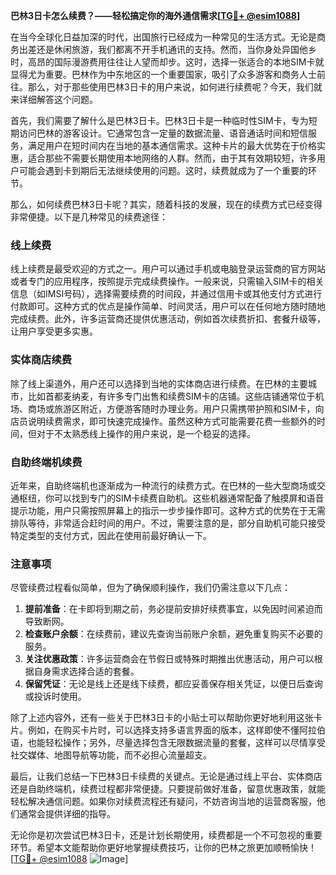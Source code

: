 **巴林3日卡怎么续费？——轻松搞定你的海外通信需求[[TG💪+ @esim1088](https://t.me/s/esim1088)]**

在当今全球化日益加深的时代，出国旅行已经成为一种常见的生活方式。无论是商务出差还是休闲旅游，我们都离不开手机通讯的支持。然而，当你身处异国他乡时，高昂的国际漫游费用往往让人望而却步。这时，选择一张适合的本地SIM卡就显得尤为重要。巴林作为中东地区的一个重要国家，吸引了众多游客和商务人士前往。那么，对于那些使用巴林3日卡的用户来说，如何进行续费呢？今天，我们就来详细解答这个问题。

首先，我们需要了解什么是巴林3日卡。巴林3日卡是一种临时性SIM卡，专为短期访问巴林的游客设计。它通常包含一定量的数据流量、语音通话时间和短信服务，满足用户在短时间内在当地的基本通信需求。这种卡片的最大优势在于价格实惠，适合那些不需要长期使用本地网络的人群。然而，由于其有效期较短，许多用户可能会遇到卡到期后无法继续使用的问题。这时，续费就成为了一个重要的环节。

那么，如何续费巴林3日卡呢？其实，随着科技的发展，现在的续费方式已经变得非常便捷。以下是几种常见的续费途径：

### 线上续费

线上续费是最受欢迎的方式之一。用户可以通过手机或电脑登录运营商的官方网站或者专门的应用程序，按照提示完成续费操作。一般来说，只需输入SIM卡的相关信息（如IMSI号码），选择需要续费的时间段，并通过信用卡或其他支付方式进行付款即可。这种方式的优点是操作简单、时间灵活，用户可以在任何地方随时随地完成续费。此外，许多运营商还提供优惠活动，例如首次续费折扣、套餐升级等，让用户享受更多实惠。

### 实体商店续费

除了线上渠道外，用户还可以选择到当地的实体商店进行续费。在巴林的主要城市，比如首都麦纳麦，有许多专门出售和续费SIM卡的店铺。这些店铺通常位于机场、商场或旅游区附近，方便游客随时办理业务。用户只需携带护照和SIM卡，向店员说明续费需求，即可快速完成操作。虽然这种方式可能需要花费一些额外的时间，但对于不太熟悉线上操作的用户来说，是一个稳妥的选择。

### 自助终端机续费

近年来，自助终端机也逐渐成为一种流行的续费方式。在巴林的一些大型商场或交通枢纽，你可以找到专门的SIM卡续费自助机。这些机器通常配备了触摸屏和语音提示功能，用户只需按照屏幕上的指示一步步操作即可。这种方式的优势在于无需排队等待，非常适合赶时间的用户。不过，需要注意的是，部分自助机可能只接受特定类型的支付方式，因此在使用前最好确认一下。

### 注意事项

尽管续费过程看似简单，但为了确保顺利操作，我们仍需注意以下几点：

1. **提前准备**：在卡即将到期之前，务必提前安排好续费事宜，以免因时间紧迫而导致断网。
2. **检查账户余额**：在续费前，建议先查询当前账户余额，避免重复购买不必要的服务。
3. **关注优惠政策**：许多运营商会在节假日或特殊时期推出优惠活动，用户可以根据自身需求选择合适的套餐。
4. **保留凭证**：无论是线上还是线下续费，都应妥善保存相关凭证，以便日后查询或投诉时使用。

除了上述内容外，还有一些关于巴林3日卡的小贴士可以帮助你更好地利用这张卡片。例如，在购买卡片时，可以选择支持多语言界面的版本，这样即使不懂阿拉伯语，也能轻松操作；另外，尽量选择包含无限数据流量的套餐，这样可以尽情享受社交媒体、地图导航等功能，而不必担心流量超支。

最后，让我们总结一下巴林3日卡续费的关键点。无论是通过线上平台、实体商店还是自助终端机，续费过程都非常便捷。只要提前做好准备，留意优惠政策，就能轻松解决通信问题。如果你对续费流程还有疑问，不妨咨询当地的运营商客服，他们通常会提供详细的指导。

无论你是初次尝试巴林3日卡，还是计划长期使用，续费都是一个不可忽视的重要环节。希望本文能帮助你更好地掌握续费技巧，让你的巴林之旅更加顺畅愉快！[[TG💪+ @esim1088](https://t.me/s/esim1088) ![Image](https://i.postimg.cc/4NQfJmqS/Snipaste-2025-05-13-00-14-12.png)]
